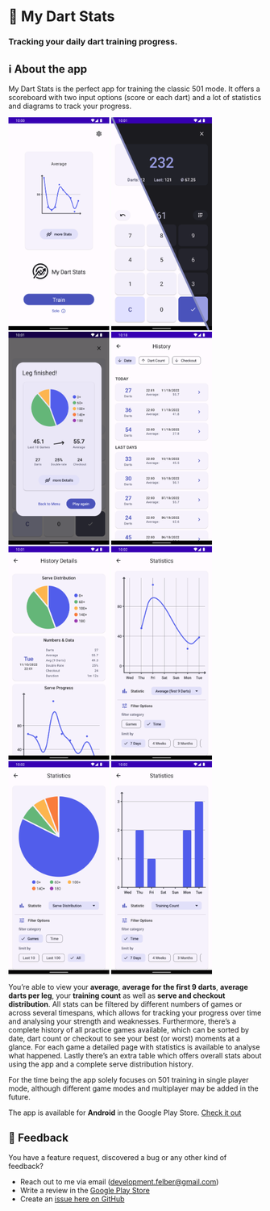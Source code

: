 # 🎯 My Dart Stats
### Tracking your daily dart training progress.

## ℹ About the app

My Dart Stats is the perfect app for training the classic 501 mode. It offers a scoreboard with two input options (score or each dart) and a lot of statistics and diagrams to track your progress. 

<p float="left">
  <img src="./pictures/home_screen.png" width="200" />
  <img src="./pictures/dark_theme_showcase.png" width="200" />
  <img src="./pictures/leg_finished_dialog.png" width="200" />
  <img src="./pictures/history.png" width="200" />
  <img src="./pictures/history_details.png" width="200" />
  <img src="./pictures/average_9_darts.png" width="200" />
  <img src="./pictures/serve_distribution.png" width="200" />
  <img src="./pictures/training_count.png" width="200" />
</p>


You’re able to view your **average**, **average for the first 9 darts**, **average darts per leg**, your **training count** as well as **serve and checkout distribution**. All stats can be filtered by different numbers of games or across several timespans, which allows for tracking your progress over time and analysing your strength and weaknesses. Furthermore, there’s a complete history of all practice games available, which can be sorted by date, dart count or checkout to see your best (or worst) moments at a glance. For each game a detailed page with statistics is available to analyse what happened. 
Lastly there’s an extra table which offers overall stats about using the app and a complete serve distribution history. 

For the time being the app solely focuses on 501 training in single player mode, although different game modes and multiplayer may be added in the future.

The app is available for **Android** in the Google Play Store. [Check it out](https://play.google.com/apps/internaltest/4699383055213103194)

## 📩 Feedback

You have a feature request, discovered a bug or any other kind of feedback? 

- Reach out to me via email (development.felber@gmail.com)
- Write a review in the [Google Play Store](https://play.google.com/apps/internaltest/4699383055213103194)
- Create an [issue here on GitHub](https://github.com/FelberMartin/DartApp/issues/new)
